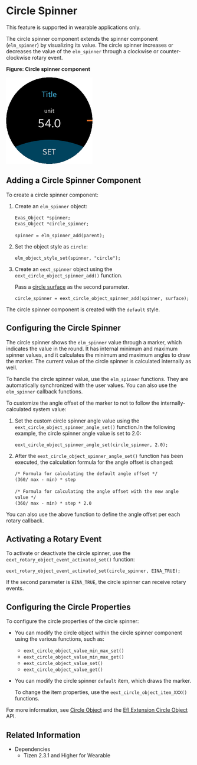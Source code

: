 # Circle Spinner

This feature is supported in wearable applications only.

The circle spinner component extends the spinner component (`elm_spinner`) by visualizing its value. The circle spinner increases or decreases the value of the `elm_spinner` through a clockwise or counter-clockwise rotary event.

**Figure: Circle spinner component**

![Circle spinner component](./media/circle_spinner.png)

## Adding a Circle Spinner Component

To create a circle spinner component:

1. Create an `elm_spinner` object:

   ```
   Evas_Object *spinner;
   Evas_Object *circle_spinner;

   spinner = elm_spinner_add(parent);
   ```

2. Set the object style as `circle`:

   ```
   elm_object_style_set(spinner, "circle");
   ```

3. Create an `eext_spinner` object using the `eext_circle_object_spinner_add()` function.

   Pass a [circle surface](component-circle-surface.md) as the second parameter.

   ```
   circle_spinner = eext_circle_object_spinner_add(spinner, surface);
   ```

The circle spinner component is created with the `default` style.

## Configuring the Circle Spinner

The circle spinner shows the `elm_spinner` value through a marker, which indicates the value in the round. It has internal minimum and maximum spinner values, and it calculates the minimum and maximum angles to draw the marker. The current value of the circle spinner is calculated internally as well.

To handle the circle spinner value, use the `elm_spinner` functions. They are automatically synchronized with the user values. You can also use the `elm_spinner` callback functions.

To customize the angle offset of the marker to not to follow the internally-calculated system value:

1. Set the custom circle spinner angle value using the `eext_circle_object_spinner_angle_set()` function.In the following example, the circle spinner angle value is set to 2.0:

   ```
   eext_circle_object_spinner_angle_set(circle_spinner, 2.0);
   ```

2. After the `eext_circle_object_spinner_angle_set()` function has been executed, the calculation formula for the angle offset is changed:

   ```
   /* Formula for calculating the default angle offset */
   (360/ max - min) * step

   /* Formula for calculating the angle offset with the new angle value */
   (360/ max - min) * step * 2.0
   ```

You can also use the above function to define the angle offset per each rotary callback.

## Activating a Rotary Event

To activate or deactivate the circle spinner, use the `eext_rotary_object_event_activated_set()` function:

```
eext_rotary_object_event_activated_set(circle_spinner, EINA_TRUE);
```

If the second parameter is `EINA_TRUE`, the circle spinner can receive rotary events.

## Configuring the Circle Properties

To configure the circle properties of the circle spinner:

- You can modify the circle object within the circle spinner component using the various functions, such as:

  - `eext_circle_object_value_min_max_set()`
  - `eext_circle_object_value_min_max_get()`
  - `eext_circle_object_value_set()`
  - `eext_circle_object_value_get()`

- You can modify the circle spinner `default` item, which draws the marker.

  To change the item properties, use the `eext_circle_object_item_XXX()` functions.

For more information, see [Circle Object](component-circle-object.md) and the [Efl Extension Circle Object](../../../../api/wearable/latest/group__CAPI__EFL__EXTENSION__CIRCLE__OBJECT__MODULE.html) API.

## Related Information
- Dependencies
  - Tizen 2.3.1 and Higher for Wearable
